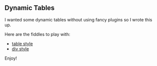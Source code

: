 ## Dynamic Tables

I wanted some dynamic tables without using fancy plugins so I wrote this up.

Here are the fiddles to play with:
 * [table style](http://jsfiddle.net/u9yZr/4/)
 * [div style](http://jsfiddle.net/udvLC/22/)

Enjoy!
